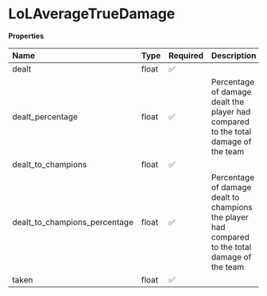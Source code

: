 # LoLAverageTrueDamage

**Properties**

| Name                          | Type  | Required | Description                                                                                     |
| :---------------------------- | :---- | :------- | :---------------------------------------------------------------------------------------------- |
| dealt                         | float | ✅       |                                                                                                 |
| dealt_percentage              | float | ✅       | Percentage of damage dealt the player had compared to the total damage of the team              |
| dealt_to_champions            | float | ✅       |                                                                                                 |
| dealt_to_champions_percentage | float | ✅       | Percentage of damage dealt to champions the player had compared to the total damage of the team |
| taken                         | float | ✅       |                                                                                                 |

<!-- This file was generated by liblab | https://liblab.com/ -->

